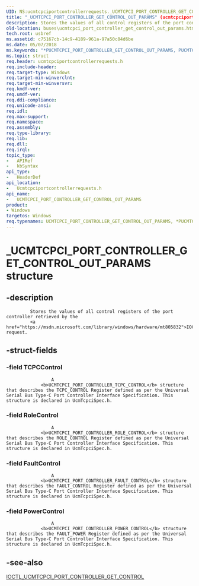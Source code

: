 ```yaml
---
UID: NS:ucmtcpciportcontrollerrequests._UCMTCPCI_PORT_CONTROLLER_GET_CONTROL_OUT_PARAMS
title: "_UCMTCPCI_PORT_CONTROLLER_GET_CONTROL_OUT_PARAMS" (ucmtcpciportcontrollerrequests.h)
description: Stores the values of all control registers of the port controller retrieved by the IOCTL_UCMTCPCI_PORT_CONTROLLER_GET_CONTROL request.
old-location: buses\ucmtcpci_port_controller_get_control_out_params.htm
tech.root: usbref
ms.assetid: c75167cb-14c9-4189-961a-97a50c84d6be
ms.date: 05/07/2018
ms.keywords: "*PUCMTCPCI_PORT_CONTROLLER_GET_CONTROL_OUT_PARAMS, PUCMTCPCI_PORT_CONTROLLER_GET_CONTROL_OUT_PARAMS, PUCMTCPCI_PORT_CONTROLLER_GET_CONTROL_OUT_PARAMS structure pointer [Buses], UCMTCPCI_PORT_CONTROLLER_GET_CONTROL_OUT_PARAMS, UCMTCPCI_PORT_CONTROLLER_GET_CONTROL_OUT_PARAMS structure [Buses], _UCMTCPCI_PORT_CONTROLLER_GET_CONTROL_OUT_PARAMS, buses.ucmtcpci_port_controller_get_control_out_params, ucmtcpciportcontrollerrequests/PUCMTCPCI_PORT_CONTROLLER_GET_CONTROL_OUT_PARAMS, ucmtcpciportcontrollerrequests/UCMTCPCI_PORT_CONTROLLER_GET_CONTROL_OUT_PARAMS"
ms.topic: struct
req.header: ucmtcpciportcontrollerrequests.h
req.include-header: 
req.target-type: Windows
req.target-min-winverclnt: 
req.target-min-winversvr: 
req.kmdf-ver: 
req.umdf-ver: 
req.ddi-compliance: 
req.unicode-ansi: 
req.idl: 
req.max-support: 
req.namespace: 
req.assembly: 
req.type-library: 
req.lib: 
req.dll: 
req.irql: 
topic_type:
-	APIRef
-	kbSyntax
api_type:
-	HeaderDef
api_location:
-	Ucmtcpciportcontrollerrequests.h
api_name:
-	UCMTCPCI_PORT_CONTROLLER_GET_CONTROL_OUT_PARAMS
product:
- Windows
targetos: Windows
req.typenames: UCMTCPCI_PORT_CONTROLLER_GET_CONTROL_OUT_PARAMS, *PUCMTCPCI_PORT_CONTROLLER_GET_CONTROL_OUT_PARAMS
---
```


# _UCMTCPCI_PORT_CONTROLLER_GET_CONTROL_OUT_PARAMS structure


## -description



             Stores the values of all control registers of the port controller retrieved by the 
             <a href="https://msdn.microsoft.com/library/windows/hardware/mt805832">IOCTL_UCMTCPCI_PORT_CONTROLLER_GET_CONTROL</a> request.


## -struct-fields




### -field TCPCControl


                     A 
                 <b>UCMTCPCI_PORT_CONTROLLER_TCPC_CONTROL</b> structure that describes the TCPC_CONTROL Register defined as per the Universal Serial Bus Type-C Port Controller Interface Specification. This structure is declared in UcmTcpciSpec.h.


### -field RoleControl


                     A 
                 <b>UCMTCPCI_PORT_CONTROLLER_ROLE_CONTROL</b> structure that describes the ROLE_CONTROL Register defined as per the Universal Serial Bus Type-C Port Controller Interface Specification. This structure is declared in UcmTcpciSpec.h.


### -field FaultControl


                     A 
                 <b>UCMTCPCI_PORT_CONTROLLER_FAULT_CONTROL</b> structure that describes the FAULT_CONTROL Register defined as per the Universal Serial Bus Type-C Port Controller Interface Specification. This structure is declared in UcmTcpciSpec.h.


### -field PowerControl


                     A 
                 <b>UCMTCPCI_PORT_CONTROLLER_POWER_CONTROL</b> structure that describes the FAULT_POWER Register defined as per the Universal Serial Bus Type-C Port Controller Interface Specification. This structure is declared in UcmTcpciSpec.h.


## -see-also




<a href="https://msdn.microsoft.com/library/windows/hardware/mt805832">IOCTL_UCMTCPCI_PORT_CONTROLLER_GET_CONTROL</a>
 

 

